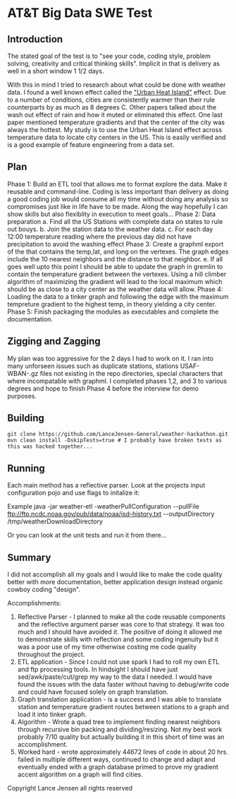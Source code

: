 # AT&T Big Data SWE Test

## Introduction
The stated goal of the test is to "see your code, coding style, problem solving, creativity and critical thinking skills". Implicit in that is delivery as well in a short window 1 1/2 days.  

With this in mind I tried to research about what could be done with weather data. I found a well known effect called the ["Urban Heat Island"](https://scholar.google.com/scholar?hl=en&as_sdt=0%2C44&q=Urban+Heat+Island+effect&oq=) effect. Due to a number of conditions, cities are consistently warmer than their rule counterparts by as much as 8 degrees C. Other papers talked about the wash out effect of rain and how it muted or eliminated this effect. One last paper mentioned temperature gradients and that the center of the city was always the hottest. My study is to use the Urban Heat Island effect across temperature data to locate city centers in the US. This is easily verified and is a good example of feature engineering from a data set.

## Plan
Phase 1: Build an ETL tool that allows me to format explore the data. Make it reusable and command-line.  Coding is less important than delivery as doing a good coding job would consume all my time without doing any analysis so compromises just like in life have to be made. Along the way hopefully I can show skills but also flexiblity in execution to meet goals...
Phase 2: Data preparation
    a. Find all the US Stations with complete data on states to rule out bouys.
    b. Join the station data to the weather data.
    c. For each day 12:00 temperature reading where the previous day did not have precipitation to avoid the washing effect
Phase 3: Create a graphml export of the that contains the temp,lat, and long on the vertexes. The graph edges include the 10 nearest neighbors and the distance to that neighbor.
    e. If all goes well upto this point I should be able to update the graph in gremlin to contain the temperature gradient between the vertexes. Using a hill climber algorithm of maximizing the gradient will lead to the local maximum which should be as close to a city center as the weather data will allow.
Phase 4: Loading the data to a tinker graph and following the edge with the maximum tempreture gradient to the highest temp, in theory yielding a city center.
Phase 5: Finish packaging the modules as executables and complete the documentation.
    
## Zigging and Zagging
My plan was too aggressive for the 2 days I had to work on it. I ran into many unforseen issues such as duplicate stations, stations USAF-WBAN-<YYYY>.gz files not existing in the repo directories, special characters that where incompatable with graphml. I completed phases 1,2, and 3 to various degrees and hope to finish Phase 4 before the interview for demo purposes.

## Building

    git clone https://github.com/LanceJensen-General/weather-hackathon.git
    mvn clean install -DskipTests=true # I probably have broken tests as this was hacked together...
    
## Running

Each main method has a reflective parser.  Look at the projects input configuration pojo and use flags to initalize it:

Example java -jar weather-etl -weatherPullConfiguration --pullFile ftp://ftp.ncdc.noaa.gov/pub/data/noaa/isd-history.txt --outputDirectory /tmp/weatherDownloadDirectory

Or you can look at the unit tests and run it from there...

## Summary

I did not accomplish all my goals and I would like to make the code quality better with more documentation, better application design instead organic cowboy coding "design".

Accomplishments:

1.  Reflective Parser - I planned to make all the code reusable components and the reflective argument parser was core to that strategy. It was too much and I should have avoided it.  The positive of doing it allowed me to demonstrate skills with reflection and some coding ingenuity but it was a poor use of my time otherwise costing me code quality throughout the project.
2.  ETL application - Since I could not use spark I had to roll my own ETL and ftp processing tools. In hindsight I should have just sed/awk/paste/cut/grep my way to the data I needed. I would have found the issues with the data faster without having to debug/write code and could have focused solely on graph translation.
3. Graph translation application - is a success and I was able to translate station and temperature gradient routes between stations to a graph and load it into tinker graph.
4. Algorithm - Wrote a quad tree to implement finding nearest neighbors through recursive bin packing and dividing/resizing. Not my best work probably 7/10 quality but actually building it in this short of time was an accomplishment.
5. Worked hard - wrote approximately 44672 lines of code in about 20 hrs. failed in multiple different ways, continued to change and adapt and eventually ended with a graph database primed to prove my gradient accent algorithm on a graph will find cities.  

Copyright Lance Jensen all rights reserved